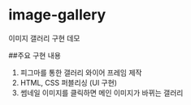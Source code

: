# image-gallery
이미지 갤러리 구현 데모

##주요 구현 내용
1. 피그마를 통한 갤러리 와이어 프레임 제작
2. HTML, CSS 퍼블리싱 (UI 구현)
3. 썸네일 이미지를 클릭하면 메인 이미지가 바뀌는 갤러리
